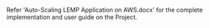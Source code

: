 Refer 'Auto-Scaling LEMP Application on AWS.docx' for the complete implementation and user guide on the Project.
